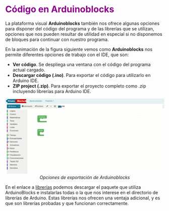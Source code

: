 # <FONT COLOR=#8B008B>Código en Arduinoblocks</font>
La plataforma visual **Arduinoblocks** también nos ofrece algunas opciones para disponer del código del programa y de las librerías que se utilizan, opciones que nos pueden resultar de utilidad en especial si no disponemos de bloques para continuar con nuestro programa.

En la animación de la figura siguiente vemos como **Arduinoblocks** nos permite diferentes opciones de trabajo con el IDE, que son:

* **Ver código**. Se despliega una ventana con el código del programa actual cargado.
* **Descargar código (.ino)**. Para exportar el código para utilizarlo en Arduino IDE.
* **ZIP project (.zip)**. Para exportar el proyecto completo como .zip incluyendo librerías para Arduino IDE.

<center>

![Opciones de exportación de Arduinoblocks](../img/IDE/AB_exportar.gif)  
*Opciones de exportación de Arduinoblocks*

</center>

En el enlace a [librerías](http://www.arduinoblocks.com/web/help/libraries) podemos descargar el paquete que utiliza ArduinoBlocks e instalarlas todas o la que nos interese en el directorio de librerías de Arduino. Estas librerías nos ofrecen una ventaja adicional, y es que son librerías probadas y que funcionan correctamente.
